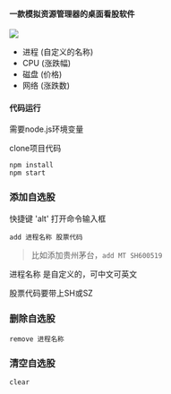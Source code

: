 #### 一款模拟资源管理器的桌面看股软件

![](http://qiniu.hgteam.cn/ac.png)

- 进程 (自定义的名称)
- CPU (涨跌幅)
- 磁盘 (价格)
- 网络 (涨跌数)

#### 代码运行
需要node.js环境变量

clone项目代码

```
npm install
npm start
```


### 添加自选股
快捷键 'alt' 打开命令输入框

`add 进程名称 股票代码`

> 比如添加贵州茅台，`add MT SH600519`

进程名称 是自定义的，可中文可英文

股票代码要带上SH或SZ

### 删除自选股

`remove 进程名称`

### 清空自选股

`clear`
